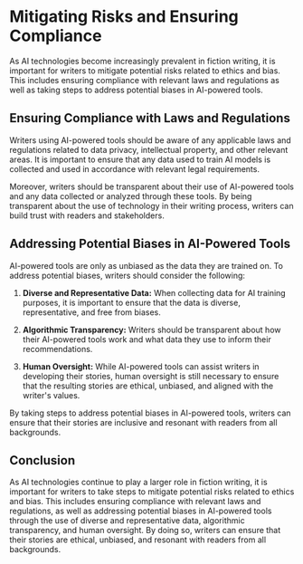 Mitigating Risks and Ensuring Compliance
==========================================================================================================

As AI technologies become increasingly prevalent in fiction writing, it is important for writers to mitigate potential risks related to ethics and bias. This includes ensuring compliance with relevant laws and regulations as well as taking steps to address potential biases in AI-powered tools.

Ensuring Compliance with Laws and Regulations
---------------------------------------------

Writers using AI-powered tools should be aware of any applicable laws and regulations related to data privacy, intellectual property, and other relevant areas. It is important to ensure that any data used to train AI models is collected and used in accordance with relevant legal requirements.

Moreover, writers should be transparent about their use of AI-powered tools and any data collected or analyzed through these tools. By being transparent about the use of technology in their writing process, writers can build trust with readers and stakeholders.

Addressing Potential Biases in AI-Powered Tools
-----------------------------------------------

AI-powered tools are only as unbiased as the data they are trained on. To address potential biases, writers should consider the following:

1. **Diverse and Representative Data:** When collecting data for AI training purposes, it is important to ensure that the data is diverse, representative, and free from biases.

2. **Algorithmic Transparency:** Writers should be transparent about how their AI-powered tools work and what data they use to inform their recommendations.

3. **Human Oversight:** While AI-powered tools can assist writers in developing their stories, human oversight is still necessary to ensure that the resulting stories are ethical, unbiased, and aligned with the writer's values.

By taking steps to address potential biases in AI-powered tools, writers can ensure that their stories are inclusive and resonant with readers from all backgrounds.

Conclusion
----------

As AI technologies continue to play a larger role in fiction writing, it is important for writers to take steps to mitigate potential risks related to ethics and bias. This includes ensuring compliance with relevant laws and regulations, as well as addressing potential biases in AI-powered tools through the use of diverse and representative data, algorithmic transparency, and human oversight. By doing so, writers can ensure that their stories are ethical, unbiased, and resonant with readers from all backgrounds.

